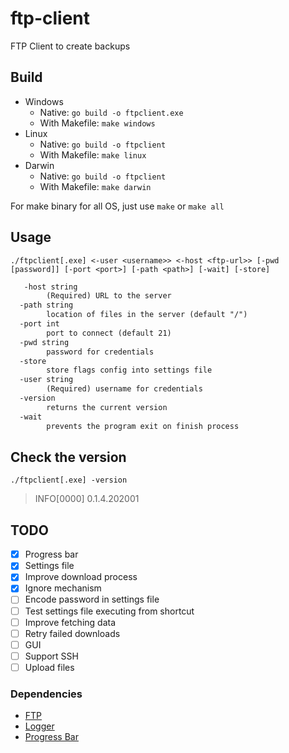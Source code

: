 # ftp-client

FTP Client to create backups

## Build

- Windows
  - Native: `go build -o ftpclient.exe`
  - With Makefile: `make windows`
- Linux
  - Native: `go build -o ftpclient`
  - With Makefile: `make linux`
- Darwin
  - Native: `go build -o ftpclient`
  - With Makefile: `make darwin`

For make binary for all OS, just use `make` or `make all`

## Usage

`./ftpclient[.exe] <-user <username>> <-host <ftp-url>> [-pwd [password]] [-port <port>] [-path <path>] [-wait] [-store]`

```txt
   -host string
        (Required) URL to the server
  -path string
        location of files in the server (default "/")
  -port int
        port to connect (default 21)
  -pwd string
        password for credentials
  -store
        store flags config into settings file
  -user string
        (Required) username for credentials
  -version
        returns the current version
  -wait
        prevents the program exit on finish process

```

## Check the version

`./ftpclient[.exe] -version`

> INFO[0000] 0.1.4.202001

## TODO

- [x] Progress bar
- [x] Settings file
- [x] Improve download process
- [x] Ignore mechanism
- [ ] Encode password in settings file
- [ ] Test settings file executing from shortcut
- [ ] Improve fetching data
- [ ] Retry failed downloads
- [ ] GUI 
- [ ] Support SSH
- [ ] Upload files

### Dependencies

- [FTP][1]
- [Logger][2]
- [Progress Bar][3]

[1]: https://github.com/jlaffaye/ftp#goftp
[2]: https://github.com/sirupsen/logrus#logrus-
[3]: https://github.com/cheggaaa/pb#terminal-progress-bar-for-go
